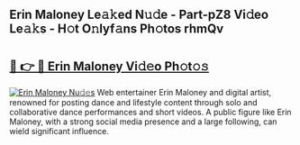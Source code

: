 ## Erin Maloney Le𝚊𝚔ed N𝚞𝚍e - Part-pZ8 Vi𝚍eo Le𝚊𝚔s - H𝚘t O𝚗lyf𝚊ns Ph𝚘tos rhmQv

# <h2><a href="http://hf15lf4.feru.top/?c=Erin+Maloney">🔗 👉 🔴 Erin Maloney Vi𝚍𝚎o Ph𝚘t𝚘𝚜</a></h2>

[![Erin Maloney Nu𝚍𝚎s](https://i.imgur.com/0TWrTi3.gif)](http://hf15lf4.feru.top/?c=Erin+Maloney)
Web entertainer Erin Maloney and digital artist, renowned for posting dance and lifestyle content through solo and collaborative dance performances and short videos. A public figure like Erin Maloney, with a strong social media presence and a large following, can wield significant influence. 
